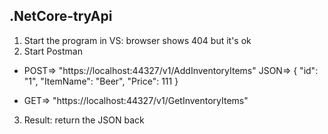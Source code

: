 ## .NetCore-tryApi
1. Start the program in VS: browser shows 404 but it's ok
2. Start Postman
- POST=> "https://localhost:44327/v1/AddInventoryItems"
JSON=> 
{
	"id": "1",
	"ItemName": "Beer",
	"Price": 111
} 
+ GET=> "https://localhost:44327/v1/GetInventoryItems"
3. Result: return the JSON back
